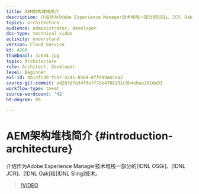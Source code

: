 ```yaml
---
title: AEM架构堆栈简介
description: 介绍作为Adobe Experience Manager技术堆栈一部分的OSGi、JCR、Oak和Sling技术。
topics: architecture
audience: administrator, developer
doc-type: technical video
activity: understand
version: Cloud Service
kt: 4260
thumbnail: 32034.jpg
topic: Architecture
role: Architect, Developer
level: Beginner
exl-id: bb13fc39-fcb7-4241-8504-8ff999a6caa2
source-git-commit: ad203d7a34f5eff7de4768131c9b4ebae261da93
workflow-type: tm+mt
source-wordcount: '42'
ht-degree: 0%

---
```


# AEM架构堆栈简介 {#introduction-architecture}

介绍作为Adobe Experience Manager技术堆栈一部分的[!DNL OSGi]、[!DNL JCR]、[!DNL Oak]和[!DNL Sling]技术。

>[!VIDEO](https://video.tv.adobe.com/v/32034/?quality=12&learn=on)
